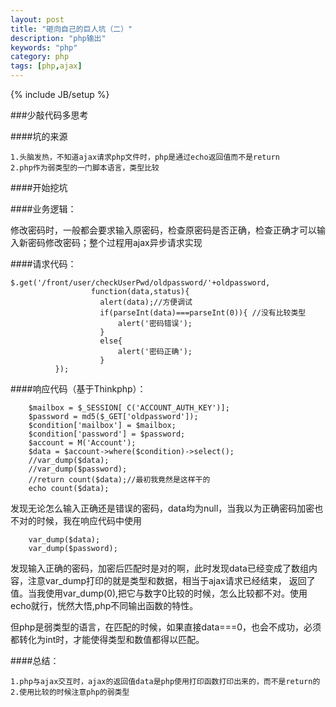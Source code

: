 ```yaml
---
layout: post
title: "砸向自己的巨人坑（二）"
description: "php输出"
keywords: "php"
category: php
tags: [php,ajax]
---
```


{% include JB/setup %}

###少敲代码多思考

<!-- more -->

####坑的来源

	1.头脑发热，不知道ajax请求php文件时，php是通过echo返回值而不是return
	2.php作为弱类型的一门脚本语言，类型比较

####开始挖坑

####业务逻辑：

修改密码时，一般都会要求输入原密码，检查原密码是否正确，检查正确才可以输入新密码修改密码；整个过程用ajax异步请求实现

####请求代码：
	
	$.get('/front/user/checkUserPwd/oldpassword/'+oldpassword, 
					  function(data,status){
				  		alert(data);//方便调试
				  		if(parseInt(data)===parseInt(0)){ //没有比较类型
				  			alert('密码错误');
				  		}
				  		else{
				  			alert('密码正确');
				  		}
			  });

####响应代码（基于Thinkphp）：

		$mailbox = $_SESSION[ C('ACCOUNT_AUTH_KEY')];
		$password = md5($_GET['oldpassword']);
		$condition['mailbox'] = $mailbox;
		$condition['password'] = $password;
		$account = M('Account');
		$data = $account->where($condition)->select();
		//var_dump($data);
		//var_dump($password);
		//return count($data);//最初我竟然是这样干的
		echo count($data);

发现无论怎么输入正确还是错误的密码，data均为null，当我以为正确密码加密也不对的时候，我在响应代码中使用

		var_dump($data);
		var_dump($password);
	
发现输入正确的密码，加密后匹配时是对的啊，此时发现data已经变成了数组内容，注意var_dump打印的就是类型和数据，相当于ajax请求已经结束，
返回了值。当我使用var_dump(0),把它与数字0比较的时候，怎么比较都不对。使用echo就行，恍然大悟,php不同输出函数的特性。

但php是弱类型的语言，在匹配的时候，如果直接data===0，也会不成功，必须都转化为int时，才能使得类型和数值都得以匹配。

####总结：

	1.php与ajax交互时，ajax的返回值data是php使用打印函数打印出来的，而不是return的
	2.使用比较的时候注意php的弱类型


